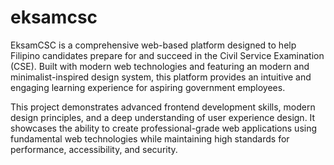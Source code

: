 # eksamcsc

EksamCSC is a comprehensive web-based platform designed to help Filipino candidates prepare for and succeed in the Civil Service Examination (CSE). Built with modern web technologies and featuring an modern and minimalist-inspired design system, this platform provides an intuitive and engaging learning experience for aspiring government employees.

This project demonstrates advanced frontend development skills, modern design principles, and a deep understanding of user experience design. It showcases the ability to create professional-grade web applications using fundamental web technologies while maintaining high standards for performance, accessibility, and security.
